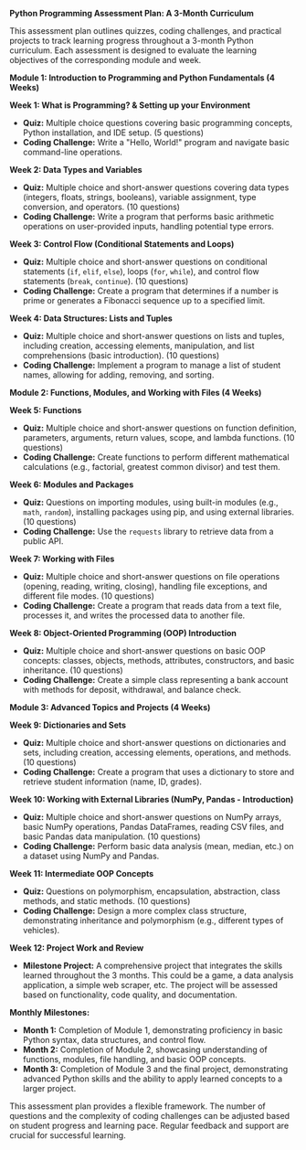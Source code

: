 **Python Programming Assessment Plan: A 3-Month Curriculum**

This assessment plan outlines quizzes, coding challenges, and practical projects to track learning progress throughout a 3-month Python curriculum.  Each assessment is designed to evaluate the learning objectives of the corresponding module and week.


**Module 1: Introduction to Programming and Python Fundamentals (4 Weeks)**

**Week 1: What is Programming? & Setting up your Environment**

* **Quiz:** Multiple choice questions covering basic programming concepts, Python installation, and IDE setup. (5 questions)
* **Coding Challenge:** Write a "Hello, World!" program and navigate basic command-line operations.

**Week 2: Data Types and Variables**

* **Quiz:** Multiple choice and short-answer questions covering data types (integers, floats, strings, booleans), variable assignment, type conversion, and operators. (10 questions)
* **Coding Challenge:** Write a program that performs basic arithmetic operations on user-provided inputs, handling potential type errors.

**Week 3: Control Flow (Conditional Statements and Loops)**

* **Quiz:** Multiple choice and short-answer questions on conditional statements (`if`, `elif`, `else`), loops (`for`, `while`), and control flow statements (`break`, `continue`). (10 questions)
* **Coding Challenge:** Create a program that determines if a number is prime or generates a Fibonacci sequence up to a specified limit.

**Week 4: Data Structures: Lists and Tuples**

* **Quiz:** Multiple choice and short-answer questions on lists and tuples, including creation, accessing elements, manipulation, and list comprehensions (basic introduction). (10 questions)
* **Coding Challenge:**  Implement a program to manage a list of student names, allowing for adding, removing, and sorting.


**Module 2: Functions, Modules, and Working with Files (4 Weeks)**

**Week 5: Functions**

* **Quiz:** Multiple choice and short-answer questions on function definition, parameters, arguments, return values, scope, and lambda functions. (10 questions)
* **Coding Challenge:** Create functions to perform different mathematical calculations (e.g., factorial, greatest common divisor) and test them.

**Week 6: Modules and Packages**

* **Quiz:** Questions on importing modules, using built-in modules (e.g., `math`, `random`), installing packages using pip, and using external libraries. (10 questions)
* **Coding Challenge:**  Use the `requests` library to retrieve data from a public API.

**Week 7: Working with Files**

* **Quiz:** Multiple choice and short-answer questions on file operations (opening, reading, writing, closing), handling file exceptions, and different file modes. (10 questions)
* **Coding Challenge:** Create a program that reads data from a text file, processes it, and writes the processed data to another file.

**Week 8: Object-Oriented Programming (OOP) Introduction**

* **Quiz:** Multiple choice and short-answer questions on basic OOP concepts: classes, objects, methods, attributes, constructors, and basic inheritance. (10 questions)
* **Coding Challenge:** Create a simple class representing a bank account with methods for deposit, withdrawal, and balance check.



**Module 3: Advanced Topics and Projects (4 Weeks)**

**Week 9: Dictionaries and Sets**

* **Quiz:** Multiple choice and short-answer questions on dictionaries and sets, including creation, accessing elements, operations, and methods. (10 questions)
* **Coding Challenge:** Create a program that uses a dictionary to store and retrieve student information (name, ID, grades).

**Week 10: Working with External Libraries (NumPy, Pandas - Introduction)**

* **Quiz:** Multiple choice and short-answer questions on NumPy arrays, basic NumPy operations, Pandas DataFrames, reading CSV files, and basic Pandas data manipulation. (10 questions)
* **Coding Challenge:** Perform basic data analysis (mean, median, etc.) on a dataset using NumPy and Pandas.

**Week 11: Intermediate OOP Concepts**

* **Quiz:** Questions on polymorphism, encapsulation, abstraction, class methods, and static methods. (10 questions)
* **Coding Challenge:** Design a more complex class structure, demonstrating inheritance and polymorphism (e.g., different types of vehicles).

**Week 12: Project Work and Review**

* **Milestone Project:** A comprehensive project that integrates the skills learned throughout the 3 months.  This could be a game, a data analysis application, a simple web scraper, etc.  The project will be assessed based on functionality, code quality, and documentation.


**Monthly Milestones:**

* **Month 1:** Completion of Module 1, demonstrating proficiency in basic Python syntax, data structures, and control flow.
* **Month 2:** Completion of Module 2, showcasing understanding of functions, modules, file handling, and basic OOP concepts.
* **Month 3:** Completion of Module 3 and the final project, demonstrating advanced Python skills and the ability to apply learned concepts to a larger project.


This assessment plan provides a flexible framework.  The number of questions and the complexity of coding challenges can be adjusted based on student progress and learning pace.  Regular feedback and support are crucial for successful learning.